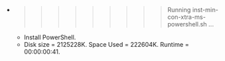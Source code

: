 * >>>>>>>>> Running inst-min-con-xtra-ms-powershell.sh ...
  * Install PowerShell.
  * Disk size = 2125228K. Space Used = 222604K. Runtime = 00:00:00:41.
